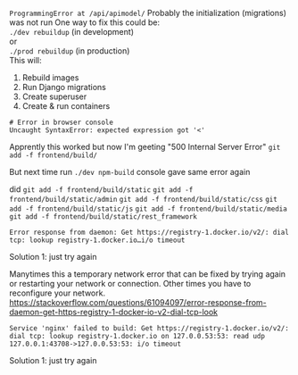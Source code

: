 

`ProgrammingError at /api/apimodel/`
Probably the initialization (migrations) was not run
One way to fix this could be:   
`./dev rebuildup`   (in development)   
or   
`./prod rebuildup`   (in production)   
This will:   
1. Rebuild images
1. Run Django migrations
1. Create superuser
1. Create & run containers



```   
# Error in browser console
Uncaught SyntaxError: expected expression got '<'
```   
Apprently this worked but now I'm geeting "500 Internal Server Error"
`git add -f frontend/build/`   

But next time run `./dev npm-build` console gave same error again

did 
`git add -f frontend/build/static`
`git add -f frontend/build/static/admin`
`git add -f frontend/build/static/css`
`git add -f frontend/build/static/js`
`git add -f frontend/build/static/media`
`git add -f frontend/build/static/rest_framework`



```   
Error response from daemon: Get https://registry-1.docker.io/v2/: dial tcp: lookup registry-1.docker.io…i/o timeout
```   

Solution 1: just try again

Manytimes this a temporary network error that can be fixed by trying again or restarting your network or connection. Other times you have to reconfigure your network.
https://stackoverflow.com/questions/61094097/error-response-from-daemon-get-https-registry-1-docker-io-v2-dial-tcp-look




```   
Service 'nginx' failed to build: Get https://registry-1.docker.io/v2/: dial tcp: lookup registry-1.docker.io on 127.0.0.53:53: read udp 127.0.0.1:43708->127.0.0.53:53: i/o timeout   
```   


Solution 1: just try again

